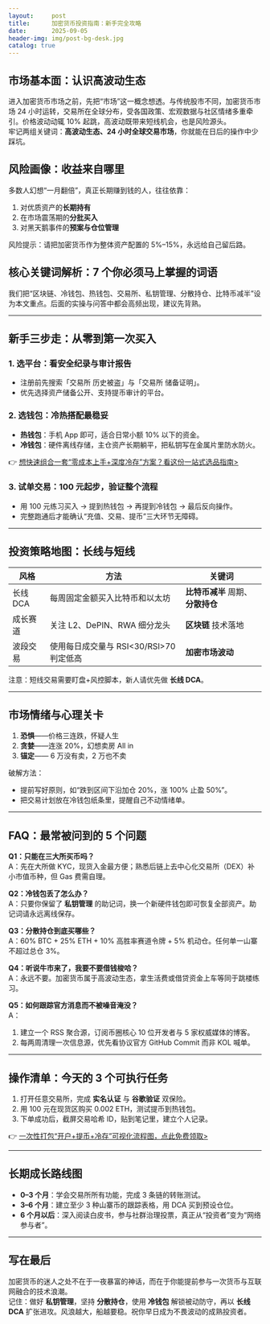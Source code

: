 ```yaml
---
layout:     post
title:      加密货币投资指南：新手完全攻略
date:       2025-09-05
header-img: img/post-bg-desk.jpg
catalog: true
---
```


## 市场基本面：认识高波动生态

进入加密货币市场之前，先把“市场”这一概念想透。与传统股市不同，加密货币市场 24 小时运转，交易所在全球分布，受各国政策、宏观数据与社区情绪多重牵引。价格波动动辄 10% 起跳，高波动既带来短线机会，也是风险源头。  
牢记两组关键词：**高波动生态、24 小时全球交易市场**，你就能在日后的操作中少踩坑。

## 风险画像：收益来自哪里

多数人幻想“一月翻倍”，真正长期赚到钱的人，往往依靠：

1. 对优质资产的**长期持有**
2. 在市场震荡期的**分批买入**
3. 对黑天鹅事件的**预案与仓位管理**

风险提示：请把加密货币作为整体资产配置的 5%–15%，永远给自己留后路。

## 核心关键词解析：7 个你必须马上掌握的词语

我们把“区块链、冷钱包、热钱包、交易所、私钥管理、分散持仓、比特币减半”设为本文重点。后面的实操与问答中都会高频出现，建议先背熟。

---

## 新手三步走：从零到第一次买入

### 1. 选平台：看安全纪录与审计报告  
- 注册前先搜索「交易所 历史被盗」与「交易所 储备证明」。  
- 优先选择资产储备公开、支持提币审计的平台。  

### 2. 选钱包：冷热搭配最稳妥  
- **热钱包**：手机 App 即可，适合日常小额 10% 以下的资金。  
- **冷钱包**：硬件离线存储，主仓资产长期躺平，把私钥写在金属片里防水防火。  

👉 [想快速组合一套“零成本上手+深度冷存”方案？看这份一站式选品指南>](https://okxdog.com/)

### 3. 试单交易：100 元起步，验证整个流程  
- 用 100 元练习买入 → 提到热钱包 → 再提到冷钱包 → 最后反向操作。  
- 完整跑通后才能确认“充值、交易、提币”三大环节无障碍。

---

## 投资策略地图：长线与短线

| 风格 | 方法 | 关键词 |
|---|---|---|
| 长线 DCA | 每周固定金额买入比特币和以太坊 | **比特币减半** 周期、**分散持仓** |
| 成长赛道 | 关注 L2、DePIN、RWA 细分龙头 | **区块链** 技术落地 |
| 波段交易 | 使用每日成交量与 RSI<30/RSI>70 判定低高 | **加密市场波动** |

注意：短线交易需要盯盘+风控脚本，新人请优先做 **长线 DCA**。

---

## 市场情绪与心理关卡

1. **恐惧**——价格三连跌，怀疑人生  
2. **贪婪**——连涨 20%，幻想卖房 All in  
3. **锚定**—— 6 万没有卖，2 万也不卖  

破解方法：  
- 提前写好原则，如“跌到区间下沿加仓 20%，涨 100% 止盈 50%”。  
- 把交易计划放在冷钱包纸条里，提醒自己不动情绪单。

---

## FAQ：最常被问到的 5 个问题

**Q1：只能在三大所买币吗？**  
A：先在大所做 KYC，现货入金最方便；熟悉后链上去中心化交易所（DEX）补小市值币种，但 Gas 费需自理。

**Q2：冷钱包丢了怎么办？**  
A：只要你保留了 **私钥管理** 的助记词，换一个新硬件钱包即可恢复全部资产。助记词请永远离线保存。

**Q3：分散持仓到底买哪些？**  
A：60% BTC + 25% ETH + 10% 高胜率赛道令牌 + 5% 机动仓。任何单一山寨不超过总仓 3%。

**Q4：听说牛市来了，我要不要借钱梭哈？**  
A：永远不要。加密货币属于高波动生态，拿生活费或借贷资金上车等同于跳楼练习。

**Q5：如何跟踪官方消息而不被噪音淹没？**  
A：  
1. 建立一个 RSS 聚合源，订阅币圈核心 10 位开发者与 5 家权威媒体的博客。  
2. 每两周清理一次信息源，优先看协议官方 GitHub Commit 而非 KOL 喊单。

---

## 操作清单：今天的 3 个可执行任务

1. 打开任意交易所，完成 **实名认证** 与 **谷歌验证** 双保险。  
2. 用 100 元在现货区购买 0.002 ETH，测试提币到热钱包。  
3. 下单成功后，截屏交易哈希 ID，贴到笔记里，建立个人记录。

👉 [一次性打包“开户+提币+冷存”可视化流程图，点此免费领取>](https://okxdog.com/)

---

## 长期成长路线图

- **0–3 个月**：学会交易所所有功能，完成 3 条链的转账测试。  
- **3–6 个月**：建立至少 3 种山寨币的跟踪表格，用 DCA 买到预设仓位。  
- **6 个月以后**：深入阅读白皮书，参与社群治理投票，真正从“投资者”变为“网络参与者”。

---

## 写在最后

加密货币的迷人之处不在于一夜暴富的神话，而在于你能提前参与一次货币与互联网融合的技术浪潮。  
记住：做好 **私钥管理**，坚持 **分散持仓**，使用 **冷钱包** 解锁被动防守，再以 **长线 DCA** 扩张进攻。风浪越大，船越要稳。祝你早日成为不畏波动的成熟投资者。